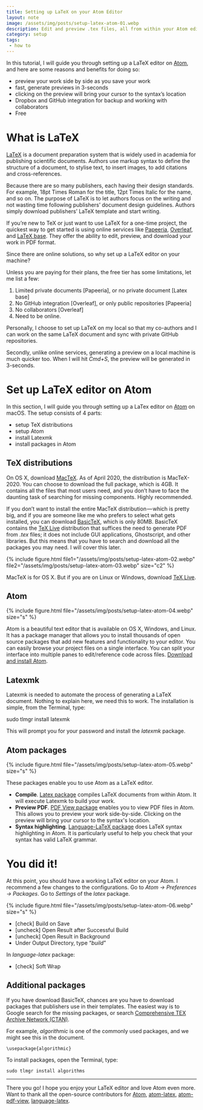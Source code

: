 ```yaml
---
title: Setting up LaTeX on your Atom Editor
layout: note
image: /assets/img/posts/setup-latex-atom-01.webp
description: Edit and preview .tex files, all from within your Atom editor
category: setup
tags:
 - how to
---
```


In this tutorial, I will guide you through setting up a LaTeX editor on [Atom](https://atom.io/), and here are some reasons and benefits for doing so:

- preview your work side by side as you save your work
- fast, generate previews in 3-seconds
- clicking on the preview will bring your cursor to the syntax’s location
- Dropbox and GitHub integration for backup and working with collaborators
- Free

# What is LaTeX

[LaTeX](https://www.latex-project.org/about/) is a document preparation system that is widely used in academia for publishing scientific documents. Authors use markup syntax to define the structure of a document, to stylise text, to insert images, to add citations and cross-references.

Because there are so many publishers, each having their design standards. For example, 18pt Times Roman for the title, 12pt Times Italic for the name, and so on. The purpose of LaTeX is to let authors focus on the writing and not wasting time following publishers’ document design guidelines. Authors simply download publishers’ LaTeX template and start writing.

If you’re new to TeX or just want to use LaTeX for a one-time project, the quickest way to get started is using online services like [Papeeria](http://papeeria.com/), [Overleaf](https://www.overleaf.com/), and [LaTeX base](https://latexbase.com/). They offer the ability to edit, preview, and download your work in PDF format.

Since there are online solutions, so why set up a LaTeX editor on your machine?

Unless you are paying for their plans, the free tier has some limitations, let me list a few:

1. Limited private documents [Papeeria], or no private document [Latex base]
2. No GitHub integration [Overleaf], or only public repositories [Papeeria]
3. No collaborators [Overleaf]
4. Need to be online.

Personally, I choose to set up LaTeX on my local so that my co-authors and I can work on the same LaTeX document and sync with private GitHub repositories.

Secondly, unlike online services, generating a preview on a local machine is much quicker too. When I will hit _Cmd+S_, the preview will be generated in 3-seconds.

# Set up LaTeX editor on Atom

In this section, I will guide you through setting up a LaTex editor on [Atom](https://atom.io/) on macOS. The setup consists of 4 parts:

- setup TeX distributions
- setup Atom
- install Latexmk
- install packages in Atom

## TeX distributions

On OS X, download [MacTeX](http://www.tug.org/mactex/). As of April 2020, the distribution is MacTeX-2020. You can choose to download the full package, which is 4GB. It contains all the files that most users need, and you don’t have to face the daunting task of searching for missing components. Highly recommended.

If you don’t want to install the entire MacTeX distribution — which is pretty big, and if you are someone like me who prefers to select what gets installed, you can download [BasicTeX](https://www.tug.org/mactex/morepackages.html), which is only 80MB. BasicTeX contains the [TeX Live](https://www.tug.org/texlive/) distribution that suffices the need to generate PDF from _.tex_ files; it does not include GUI applications, Ghostscript, and other libraries. But this means that you have to search and download all the packages you may need. I will cover this later.

{% include figure.html
  file1="/assets/img/posts/setup-latex-atom-02.webp"
  file2="/assets/img/posts/setup-latex-atom-03.webp"
  size="c2"
%}

MacTeX is for OS X. But if you are on Linux or Windows, download [TeX Live](https://www.tug.org/texlive/).

## Atom

{% include figure.html
  file="/assets/img/posts/setup-latex-atom-04.webp"
  size="s"
%}

Atom is a beautiful text editor that is available on OS X, Windows, and Linux. It has a package manager that allows you to install thousands of open source packages that add new features and functionality to your editor. You can easily browse your project files on a single interface. You can split your interface into multiple panes to edit/reference code across files. [Download and install Atom](https://atom.io/).

## Latexmk

Latexmk is needed to automate the process of generating a LaTeX document. Nothing to explain here, we need this to work. The installation is simple, from the Terminal, type:

sudo tlmgr install latexmk

This will prompt you for your password and install the _latexmk_ package.

## Atom packages

{% include figure.html
  file="/assets/img/posts/setup-latex-atom-05.webp"
  size="s"
%}

These packages enable you to use Atom as a LaTeX editor.

- **Compile**. [Latex package](https://atom.io/packages/latex) compiles LaTeX documents from within Atom. It will execute Latexmk to build your work.
- **Preview PDF**. [PDF View package](https://atom.io/packages/pdf-view) enables you to view PDF files in Atom. This allows you to preview your work side-by-side. Clicking on the preview will bring your cursor to the syntax's location.
- **Syntax highlighting**. [Language-LaTeX package](https://atom.io/packages/language-latex) does LaTeX syntax highlighting in Atom. It is particularly useful to help you check that your syntax has valid LaTeX grammar.

# You did it!

At this point, you should have a working LaTeX editor on your Atom. I recommend a few changes to the configurations. Go to _Atom -> Preferences -> Packages_. Go to _Settings_ of the _latex_ package.

{% include figure.html
  file="/assets/img/posts/setup-latex-atom-06.webp"
  size="s"
%}

- [check] Build on Save
- [uncheck] Open Result after Successful Build
- [uncheck] Open Result in Background
- Under Output Directory, type “_build_”

In _language-latex_ package:
- [check] Soft Wrap

## Additional packages

If you have download BasicTeX, chances are you have to download packages that publishers use in their templates. The easiest way is to Google search for the missing packages, or search [Comprehensive TEX Archive Network (CTAN)](https://ctan.org/pkg).

For example, _algorithmic_ is one of the commonly used packages, and we might see this in the document.
```
\usepackage{algorithmic}
```

To install packages, open the Terminal, type:
```
sudo tlmgr install algorithms
```
----------

There you go! I hope you enjoy your LaTeX editor and love Atom even more. Want to thank all the open-source contributors for [Atom](https://github.com/atom/atom), [atom-latex](https://github.com/thomasjo/atom-latex), [atom-pdf-view](https://github.com/izuzak/atom-pdf-view), [language-latex](https://github.com/area/language-latex).
